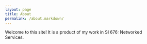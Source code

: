 ```yaml
---
layout: page
title: About
permalink: /about.markdown/
---
```


Welcome to this site! It is a product of my work in SI 676: Networked Services.
